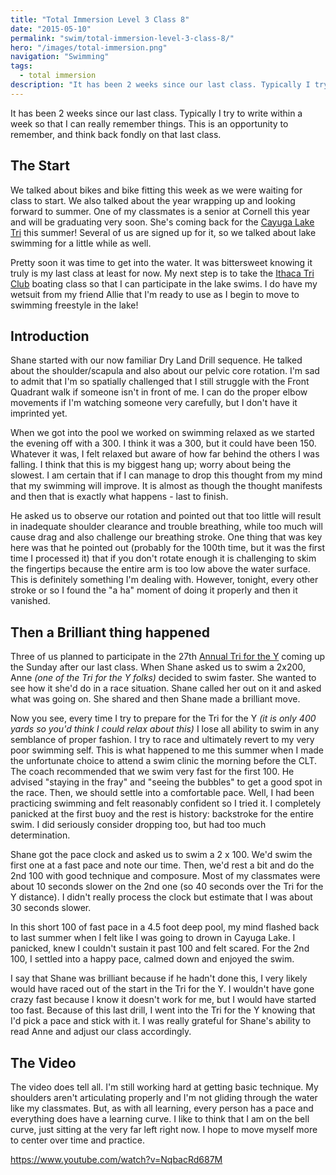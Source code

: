 ```yaml
---
title: "Total Immersion Level 3 Class 8"
date: "2015-05-10"
permalink: "swim/total-immersion-level-3-class-8/"
hero: "/images/total-immersion.png"
navigation: "Swimming"
tags:
  - total immersion
description: "It has been 2 weeks since our last class. Typically I try to write within a week so that I can really remember things. This is an opportunity to remember, and think back fondly on that last class."
---
```


It has been 2 weeks since our last class. Typically I try to write within a week so that I can really remember things. This is an opportunity to remember, and think back fondly on that last class.

## The Start

We talked about bikes and bike fitting this week as we were waiting for class to start. We also talked about the year wrapping up and looking forward to summer. One of my classmates is a senior at Cornell this year and will be graduating very soon. She's coming back for the [Cayuga Lake Tri](/race-report/cayuga-lake-triathlon-2014/ "Cayuga Lake Triathlon 2014") this summer! Several of us are signed up for it, so we talked about lake swimming for a little while as well.

Pretty soon it was time to get into the water. It was bittersweet knowing it truly is my last class at least for now. My next step is to take the [Ithaca Tri Club](http://www.ithacatriathlonclub.org/ "Ithaca Tri Club") boating class so that I can participate in the lake swims. I do have my wetsuit from my friend Allie that I'm ready to use as I begin to move to swimming freestyle in the lake!

## Introduction

Shane started with our now familiar Dry Land Drill sequence. He talked about the shoulder/scapula and also about our pelvic core rotation. I'm sad to admit that I'm so spatially challenged that I still struggle with the Front Quadrant walk if someone isn't in front of me. I can do the proper elbow movements if I'm watching someone very carefully, but I don't have it imprinted yet.

When we got into the pool we worked on swimming relaxed as we started the evening off with a 300. I think it was a 300, but it could have been 150. Whatever it was, I felt relaxed but aware of how far behind the others I was falling. I think that this is my biggest hang up; worry about being the slowest. I am certain that if I can manage to drop this thought from my mind that my swimming will improve. It is almost as though the thought manifests and then that is exactly what happens - last to finish.

He asked us to observe our rotation and pointed out that too little will result in inadequate shoulder clearance and trouble breathing, while too much will cause drag and also challenge our breathing stroke. One thing that was key here was that he pointed out (probably for the 100th time, but it was the first time I processed it) that if you don't rotate enough it is challenging to skim the fingertips because the entire arm is too low above the water surface. This is definitely something I'm dealing with. However, tonight, every other stroke or so I found the "a ha" moment of doing it properly and then it vanished.

## Then a Brilliant thing happened

Three of us planned to participate in the 27th [Annual Tri for the Y](/race-report/tri-for-the-y/ "Tri for the Y") coming up the Sunday after our last class. When Shane asked us to swim a 2x200, Anne _(one of the Tri for the Y folks)_ decided to swim faster. She wanted to see how it she'd do in a race situation. Shane called her out on it and asked what was going on. She shared and then Shane made a brilliant move.

Now you see, every time I try to prepare for the Tri for the Y *(it is only 400 yards so you'd think I could relax about this)* I lose all ability to swim in any semblance of proper fashion. I try to race and ultimately revert to my very poor swimming self. This is what happened to me this summer when I made the unfortunate choice to attend a swim clinic the morning before the CLT. The coach recommended that we swim very fast for the first 100. He advised "staying in the fray" and "seeing the bubbles" to get a good spot in the race. Then, we should settle into a comfortable pace. Well, I had been practicing swimming and felt reasonably confident so I tried it. I completely panicked at the first buoy and the rest is history: backstroke for the entire swim. I did seriously consider dropping too, but had too much determination.

Shane got the pace clock and asked us to swim a 2 x 100. We'd swim the first one at a fast pace and note our time. Then, we'd rest a bit and do the 2nd 100 with good technique and composure. Most of my classmates were about 10 seconds slower on the 2nd one (so 40 seconds over the Tri for the Y distance). I didn't really process the clock but estimate that I was about 30 seconds slower.

In this short 100 of fast pace in a 4.5 foot deep pool, my mind flashed back to last summer when I felt like I was going to drown in Cayuga Lake. I panicked, knew I couldn't sustain it past 100 and felt scared. For the 2nd 100, I settled into a happy pace, calmed down and enjoyed the swim.

I say that Shane was brilliant because if he hadn't done this, I very likely would have raced out of the start in the Tri for the Y. I wouldn't have gone crazy fast because I know it doesn't work for me, but I would have started too fast. Because of this last drill, I went into the Tri for the Y knowing that I'd pick a pace and stick with it. I was really grateful for Shane's ability to read Anne and adjust our class accordingly.

## The Video

The video does tell all. I'm still working hard at getting basic technique. My shoulders aren't articulating properly and I'm not gliding through the water like my classmates. But, as with all learning, every person has a pace and everything does have a learning curve. I like to think that I am on the bell curve, just sitting at the very far left right now. I hope to move myself more to center over time and practice.

https://www.youtube.com/watch?v=NqbacRd687M
